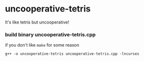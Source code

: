 # uncooperative-tetris
It's like tetris but uncooperative!

### build binary uncooperative-tetris.cpp
if you don't like `make` for some reason

`g++ -o uncooperative-tetris uncooperative-tetris.cpp -lncurses`
